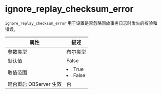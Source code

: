 ignore_replay_checksum_error 
=================================================

`ignore_replay_checksum_error` 用于设置是否忽略回放事务日志时发生的校验和错误。


|      **属性**      |                                                 **描述**                                                 |
|------------------|--------------------------------------------------------------------------------------------------------|
| 参数类型             | 布尔类型                                                                                                   |
| 默认值              | False                                                                                                   |
| 取值范围             | <li>True   <li>False    |
| 是否重启 OBServer 生效 | 否                                                                                                      |


